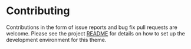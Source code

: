 # Contributing

Contributions in the form of issue reports and bug fix pull requests are welcome. Please see the project [README](./README.md) for details on how to set up the development environment for this theme.
